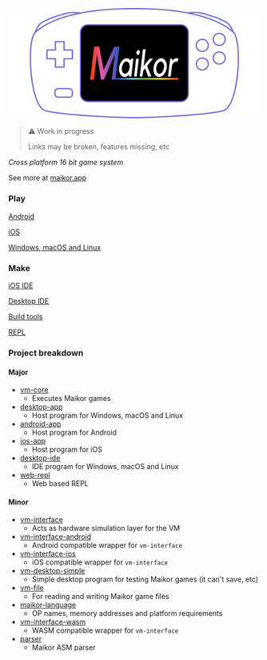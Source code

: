 ![Maikor](https://github.com/MaikorAppPublic/.github/blob/main/profile/controller_with_logo_blue.png?raw=true)

>⚠️ Work in progress
>
> Links may be broken, features missing, etc

*Cross platform 16 bit game system*

See more at [maikor.app](https://maikor.app)

### Play

[Android](https://github.com/MaikorAppPublic/android-app)

[iOS](https://github.com/MaikorAppPublic/ios-app)

[Windows, macOS and Linux](https://github.com/MaikorAppPublic/desktop-app)

### Make

[iOS IDE](https://github.com/MaikorAppPublic/ios-app)

[Desktop IDE](https://github.com/MaikorAppPublic/desktop-ide)

[Build tools](https://github.com/MaikorAppPublic/build-tools)

[REPL](https://play.vm.maikor.app)

### Project breakdown

#### Major
* [vm-core](https://github.com/MaikorAppPublic/vm-core)
  * Executes Maikor games
* [desktop-app](https://github.com/MaikorAppPublic/desktop-app)
  * Host program for Windows, macOS and Linux
* [android-app](https://github.com/MaikorAppPublic/android-app)
  * Host program for Android
* [ios-app](https://github.com/MaikorAppPublic/ios-app)
  * Host program for iOS
* [desktop-ide](https://github.com/MaikorAppPublic/desktop-ide)
  * IDE program for Windows, macOS and Linux
* [web-repl](https://github.com/MaikorAppPublic/web-repl)
  * Web based REPL

#### Minor
* [vm-interface](https://github.com/MaikorAppPublic/vm-interface)
  * Acts as hardware simulation layer for the VM
* [vm-interface-android](https://github.com/MaikorAppPublic/vm-interface-android)
  * Android compatible wrapper for `vm-interface`
* [vm-interface-ios](https://github.com/MaikorAppPublic/vm-interface-ios)
  * iOS compatible wrapper for `vm-interface`
* [vm-desktop-simple](https://github.com/MaikorAppPublic/vm-desktop-simple)
  * Simple desktop program for testing Maikor games (it can't save, etc)
* [vm-file](https://github.com/MaikorAppPublic/vm-file)
  * For reading and writing Maikor game files
* [maikor-language](https://github.com/MaikorAppPublic/language)
  * OP names, memory addresses and platform requirements
* [vm-interface-wasm](https://github.com/MaikorAppPublic/vm-interface-wasm)
  * WASM compatible wrapper for `vm-interface`
* [parser](https://github.com/MaikorAppPublic/parser)
  * Maikor ASM parser 
